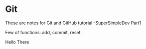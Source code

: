 # Git

These are notes for Git and GitHub tutorial -SuperSimpleDev
Part1

Few of functions: add, commit, reset.

Hello There
